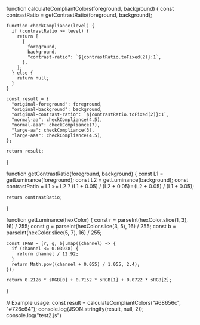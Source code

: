 function calculateCompliantColors(foreground, background) {
    const contrastRatio = getContrastRatio(foreground, background);
  
    function checkCompliance(level) {
      if (contrastRatio >= level) {
        return [
          {
            foreground,
            background,
            "contrast-ratio": `${contrastRatio.toFixed(2)}:1`,
          },
        ];
      } else {
        return null;
      }
    }
  
    const result = {
      "original-foreground": foreground,
      "original-background": background,
      "original-contrast-ratio": `${contrastRatio.toFixed(2)}:1`,
      "normal-aa": checkCompliance(4.5),
      "normal-aaa": checkCompliance(7),
      "large-aa": checkCompliance(3),
      "large-aaa": checkCompliance(4.5),
    };
  
    return result;
  }
  
  function getContrastRatio(foreground, background) {
    const L1 = getLuminance(foreground);
    const L2 = getLuminance(background);
    const contrastRatio =
      L1 >= L2
        ? (L1 + 0.05) / (L2 + 0.05)
        : (L2 + 0.05) / (L1 + 0.05);
  
    return contrastRatio;
  }
  
  function getLuminance(hexColor) {
    const r = parseInt(hexColor.slice(1, 3), 16) / 255;
    const g = parseInt(hexColor.slice(3, 5), 16) / 255;
    const b = parseInt(hexColor.slice(5, 7), 16) / 255;
  
    const sRGB = [r, g, b].map((channel) => {
      if (channel <= 0.03928) {
        return channel / 12.92;
      }
      return Math.pow((channel + 0.055) / 1.055, 2.4);
    });
  
    return 0.2126 * sRGB[0] + 0.7152 * sRGB[1] + 0.0722 * sRGB[2];
  }
  
  // Example usage:
  const result = calculateCompliantColors("#68656c", "#726c64");
  console.log(JSON.stringify(result, null, 2));
  console.log("test2.js")